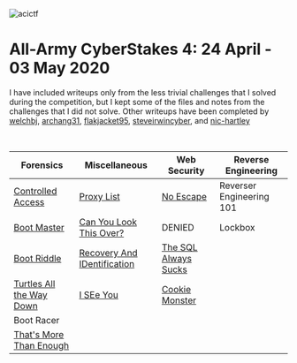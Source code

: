 ![acictf](https://github.com/eesantiago/Writeups/blob/master/cyberstakes/2020/acictf.JPG)


# All-Army CyberStakes 4: 24 April - 03 May 2020

I have included writeups only from the less trivial challenges that I solved during the competition, but I kept some of the files and notes from the challenges that I did not solve.  Other writeups have been completed by [welchbj](https://github.com/welchbj/ctf/tree/master/writeups/2020/CyberStakes), [archang31](https://github.com/archang31/aacs4-writeups), [flakjacket95](https://github.com/flakjacket95/cyberstakes_2020), [steveirwincyber](https://github.com/steveirwincyber/CyberStakes2020/tree/master), and [nic-hartley](https://nic-hartley.github.io/acictf-writeups/
)

<br /> 

| Forensics | Miscellaneous | Web Security | Reverse Engineering |
| ------------- | ------------- | ------------- | ------------- |
| [Controlled Access](https://github.com/eesantiago/Writeups/blob/master/cyberstakes/2020/controlled_access/README.md) | [Proxy List](https://github.com/eesantiago/Writeups/blob/master/cyberstakes/2020/proxy_list/README.md) |  [No Escape](https://github.com/eesantiago/Writeups/blob/master/cyberstakes/2020/no_escape/README.md) | Reverser Engineering 101
| [Boot Master](https://github.com/eesantiago/Writeups/blob/master/cyberstakes/2020/boot_master/README.md)  | [Can You Look This Over?](https://github.com/eesantiago/Writeups/blob/master/cyberstakes/2020/can_you_look_this_over/README.md)   | DENIED | Lockbox
| [Boot Riddle](https://github.com/eesantiago/Writeups/blob/master/cyberstakes/2020/boot_riddle/README.md)  | [Recovery And IDentification](https://github.com/eesantiago/Writeups/blob/master/cyberstakes/2020/recovery_and_identification/README.md)  |  [The SQL Always Sucks](https://github.com/eesantiago/Writeups/blob/master/cyberstakes/2020/sql_always_sucks/README.md) |
| [Turtles All the Way Down](https://github.com/eesantiago/Writeups/blob/master/cyberstakes/2020/turtles_all_the_way_down/README.md)| [I SEe You](https://github.com/eesantiago/Writeups/blob/master/cyberstakes/2020/i_SEe_you/README.md) | [Cookie Monster](https://github.com/eesantiago/Writeups/blob/master/cyberstakes/2020/cookie_monster/README.md)
| Boot Racer  |   |  |
| [That's More Than Enough](https://github.com/eesantiago/Writeups/blob/master/cyberstakes/2020/thats_more_than_enough/README.md)
